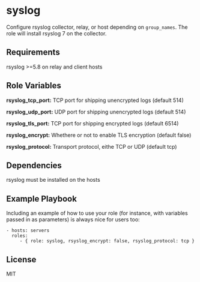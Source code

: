 syslog
========

Configure rsyslog collector, relay, or host depending on `group_names`. The role will install rsyslog 7 on the collector.

Requirements
------------

rsyslog >=5.8 on relay and client hosts

Role Variables
--------------

**rsyslog_tcp_port:**  TCP port for shipping unencrypted logs (default 514)

**rsyslog_udp_port:**  UDP port for shipping unencrypted logs (default 514)

**rsyslog_tls_port:**  TCP port for shipping encrypted logs (default 6514)

**rsyslog_encrypt:**   Whethere or not to enable TLS encryption (default false)

**rsyslog_protocol:**  Transport protocol, eithe TCP or UDP (default tcp)


Dependencies
------------

rsyslog must be installed on the hosts

Example Playbook
-------------------------

Including an example of how to use your role (for instance, with variables passed in as parameters) is always nice for users too:

    - hosts: servers
      roles:
         - { role: syslog, rsyslog_encrypt: false, rsyslog_protocol: tcp }

License
-------

MIT